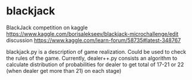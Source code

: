 # blackjack

BlackJack competition on kaggle https://www.kaggle.com/borisalekseev/blackjack-microchallenge/edit
discussion https://www.kaggle.com/learn-forum/58735#latest-348767

blackjack.py is a description of game realization. Could be used to check the rules of the game.
Currently, dealer++.py consists an algorithm to calculate distribution of probabilities for dealer to get total of 17-21 or 22 (when dealer get more than 21) on each stage)
